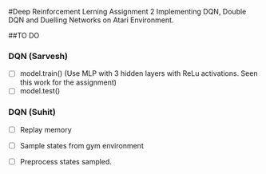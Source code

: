 #Deep Reinforcement Lerning Assignment 2
Implementing DQN, Double DQN and Duelling Networks on Atari Environment.

##TO DO
### DQN (Sarvesh)
- [  ]  model.train() (Use MLP with 3 hidden layers with ReLu activations. Seen this work for the assignment)
- [  ]  model.test()

### DQN (Suhit)
- [  ] Replay memory
- [  ] Sample states from gym environment
- [  ]  Preprocess states sampled.

